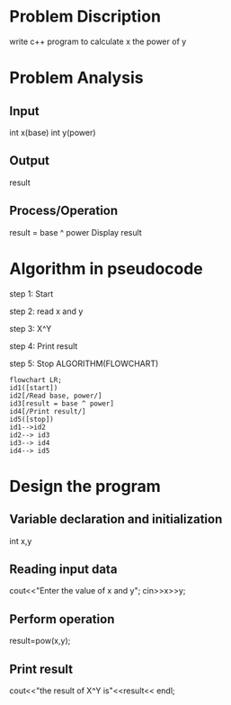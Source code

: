 # Problem Discription
write c++ program to calculate x the power of y
# Problem Analysis
## Input
int x(base)
int y(power)
## Output
result
## Process/Operation
result = base ^ power
 Display result
 # Algorithm in pseudocode
 step 1: Start

 step 2: read x and y

 step 3: X^Y
 
 step 4: Print result

 step 5: Stop
 ALGORITHM(FLOWCHART)
 ```mermaid
flowchart LR;
id1([start])
id2[/Read base, power/]
id3[result = base ^ power]
id4[/Print result/]
id5([stop])
id1-->id2
id2--> id3
id3--> id4
id4--> id5
```
 # Design the program
 ## Variable declaration and initialization
 int x,y
 ## Reading input data
 cout<<"Enter the value of x and y";
 cin>>x>>y;
 ## Perform operation
result=pow(x,y);
 ## Print result
 cout<<"the result of X^Y is"<<result<< endl;
